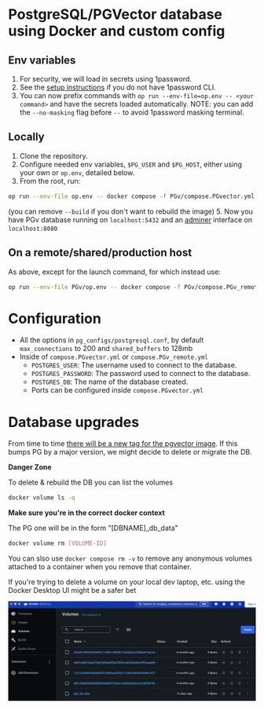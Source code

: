# PostgreSQL/PGVector database using Docker and custom config

## Env variables
1. For security, we will load in secrets using 1password.
2. See the [setup instructions](https://github.com/OoriData/sysops/wiki/Developer-tips-%26-tricks#using-1password-environments) if you do not have 1password CLI. 
3. You can now prefix commands with `op run --env-file=op.env -- <your command>` and have the secrets loaded automatically.
NOTE: you can add the `--no-masking` flag before `--` to avoid 1password masking terminal.

## Locally
1. Clone the repository.
2. Configure needed env variables, `$PG_USER` and `$PG_HOST`, either using your own or `op.env`, detailed below.
3. From the root, run:
```sh
op run --env-file op.env -- docker compose -f PGv/compose.PGvector.yml up -d --build
```
(you can remove `--build` if you don't want to rebuild the image)
5. Now you have PGv database running on `localhost:5432` and an [adminer](https://www.adminer.org/) interface on `localhost:8080`

## On a remote/shared/production host

As above, except for the launch command, for which instead use:

```sh
op run --env-file PGv/op.env -- docker compose -f PGv/compose.PGv_remote.yml up -d --build
```

# Configuration
- All the options in `pg_configs/postgresql.conf`, by default `max_connections` to 200  and `shared_buffers` to 128mb
- Inside of `compose.PGvector.yml` or `compose.PGv_remote.yml`
  - `POSTGRES_USER`: The username used to connect to the database.
  - `POSTGRES_PASSWORD`: The password used to connect to the database.
  - `POSTGRES_DB`: The name of the database created.
  - Ports can be configured inside `compose.PGvector.yml`

# Database upgrades

From time to time [there will be a new tag for the pgvector image](https://hub.docker.com/r/pgvector/pgvector/tags). If this bumps PG by a major version, we might decide to delete or migrate the DB.

**Danger Zone**

To delete & rebuild the DB you can list the volumes

```sh
docker volume ls -q
```

**Make sure you're in the correct docker context**

The PG one will be in the form "[DBNAME]_db_data"

```sh
docker volume rm [VOLUME-ID]
```

You can slso use `docker compose rm -v` to remove any anonymous volumes attached to a container when you remove that container.

If you're trying to delete a volume on your local dev laptop, etc. using the Docker Desktop UI might be a safer bet

![Docker Desktop Volumes screen](<docker-desktop-volumes-screenshot.png>)
